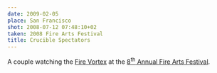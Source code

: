 ```yaml
---
date: 2009-02-05
place: San Francisco
shot: 2008-07-12 07:48:10+02
taken: 2008 Fire Arts Festival
title: Crucible Spectators
---
```


A couple watching the [Fire Vortex](hurricane-founder) at the [8<sup>th</sup> Annual Fire Arts Festival](http://thecrucible.org/events/fire-arts-festival).
